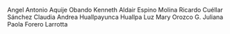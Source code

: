 Angel Antonio Aquije Obando
Kenneth Aldair Espino Molina
Ricardo Cuéllar Sánchez
Claudia Andrea Huallpayunca Huallpa
Luz Mary Orozco G.
Juliana Paola Forero Larrotta
